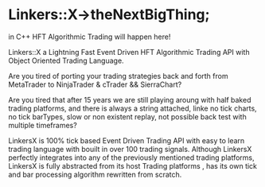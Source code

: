 # Linkers::X→theNextBigThing; 

in C++ HFT Algorithmic Trading will happen here!

Linkers::X a Lightning Fast Event Driven HFT Algorithmic Trading API with Object Oriented Trading Language.


Are you tired of porting your trading strategies back and forth from MetaTrader to NinjaTrader & cTrader && SierraChart?

Are you tired that after 15 years we are still playing aroung with half baked trading platforms, 
and there is always a string attached, linke no tick charts, no tick barTypes, slow or non existent replay, not possible back test with multiple timeframes?

LinkersX is 100% tick based Event Driven Trading API with easy to learn trading language with bouilt in over 100 trading signals.
Although LinkersX perfectly integrates into any of the previously mentioned trading platforms, 
LinkersX is fully abstracted from its host Trading platforms , has its own tick and bar processing algorithm rewritten from scratch.



